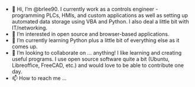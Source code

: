 - 👋 Hi, I’m @brlee90. I currently work as a controls engineer - programming PLCs, HMIs, and custom applications as well as setting up automated data storage using VBA and Python. I also deal a little bit with IT/networking.
- 👀 I’m interested in open source and browser-based applications.
- 🌱 I’m currently learning Python plus a little bit of everything else as it comes up.
- 💞️ I’m looking to collaborate on ... anything! I like learning and creating useful programs. I use open source software quite a bit (Ubuntu, Libreoffice, FreeCAD, etc.) and would love to be able to contribute one day.
- 📫 How to reach me ...

<!---
brlee90/brlee90 is a ✨ special ✨ repository because its `README.md` (this file) appears on your GitHub profile.
You can click the Preview link to take a look at your changes.
--->
